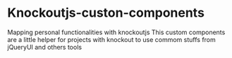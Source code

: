 # Knockoutjs-custon-components
Mapping personal functionalities with knockoutjs
This custom components are a little helper for projects with knockout to use commom stuffs from jQueryUI and others tools
